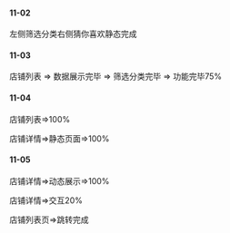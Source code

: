 #### 11-02

左侧筛选分类右侧猜你喜欢静态完成

#### 11-03

店铺列表 => 数据展示完毕 => 筛选分类完毕 => 功能完毕75%

#### 11-04

店铺列表=>100%

店铺详情=>静态页面=>100%

#### 11-05

店铺详情=>动态展示=>100%

店铺详情=>交互20%

店铺列表页=>跳转完成